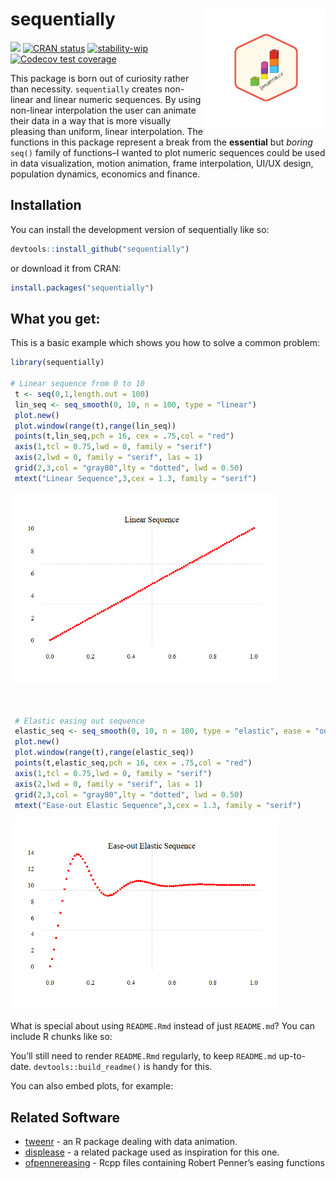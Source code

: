 
<!-- README.md is generated from README.Rmd. Please edit that file -->

# sequentially <img src="man/figures/logo.png" align="right" height="195" alt="" />

<!-- badges: start -->

![](https://img.shields.io/badge/fun_but_useless-%23035949) [![CRAN
status](https://www.r-pkg.org/badges/version/sequentially)](https://CRAN.R-project.org/package=sequentially)
[![stability-wip](https://img.shields.io/badge/stability-wip-lightgrey.svg)](https://github.com/mkenney/software-guides/blob/master/STABILITY-BADGES.md#work-in-progress)
[![Codecov test
coverage](https://codecov.io/gh/jpmonteagudo28/guide/graph/badge.svg)](https://app.codecov.io/gh/jpmonteagudo28/sequentially)

<!-- badges: end -->

This package is born out of curiosity rather than necessity.
`sequentially` creates non-linear and linear numeric sequences. By using
non-linear interpolation the user can animate their data in a way that
is more visually pleasing than uniform, linear interpolation. The
functions in this package represent a break from the **essential** but
*boring* `seq()` family of functions–I wanted to plot numeric sequences
could be used in data visualization, motion animation, frame
interpolation, UI/UX design, population dynamics, economics and finance.

## Installation

You can install the development version of sequentially like so:

``` r
devtools::install_github("sequentially")
```

or download it from CRAN:

``` r
install.packages("sequentially")
```

## What you get:

This is a basic example which shows you how to solve a common problem:

``` r
library(sequentially)

# Linear sequence from 0 to 10
 t <- seq(0,1,length.out = 100)
 lin_seq <- seq_smooth(0, 10, n = 100, type = "linear")
 plot.new()
 plot.window(range(t),range(lin_seq))
 points(t,lin_seq,pch = 16, cex = .75,col = "red")
 axis(1,tcl = 0.75,lwd = 0, family = "serif")
 axis(2,lwd = 0, family = "serif", las = 1)
 grid(2,3,col = "gray80",lty = "dotted", lwd = 0.50)
 mtext("Linear Sequence",3,cex = 1.3, family = "serif")
```

<img src="man/figures/README-example-1.png" width="85%" />

``` r


 # Elastic easing out sequence
 elastic_seq <- seq_smooth(0, 10, n = 100, type = "elastic", ease = "out")
 plot.new()
 plot.window(range(t),range(elastic_seq))
 points(t,elastic_seq,pch = 16, cex = .75,col = "red")
 axis(1,tcl = 0.75,lwd = 0, family = "serif")
 axis(2,lwd = 0, family = "serif", las = 1)
 grid(2,3,col = "gray80",lty = "dotted", lwd = 0.50)
 mtext("Ease-out Elastic Sequence",3,cex = 1.3, family = "serif")
```

<img src="man/figures/README-example-2.png" width="85%" />

What is special about using `README.Rmd` instead of just `README.md`?
You can include R chunks like so:

You’ll still need to render `README.Rmd` regularly, to keep `README.md`
up-to-date. `devtools::build_readme()` is handy for this.

You can also embed plots, for example:

## Related Software

- [tweenr](https://cran.r-project.org/web/packages/tweenr/tweenr.pdf) -
  an R package dealing with data animation.
- [displease](https://github.com/coolbutuseless/displease) - a related
  package used as inspiration for this one.
- [ofpennereasing](https://github.com/jesusgollonet/ofpennereasing) -
  Rcpp files containing Robert Penner’s easing functions
